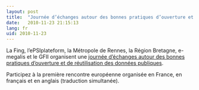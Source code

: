 ```yaml
---
layout: post
title:  "Journée d’échanges autour des bonnes pratiques d’ouverture et de réutilisation des données publiques"
date:   2010-11-23 21:15:13
lang: fr
uid: 2010-11-23
---
```


<p>La Fing, l’ePSIplateform, la Métropole de Rennes, la Région Bretagne, e-megalis et le GFII organisent une <a href="http://fing.org/?1e-Rencontre-europeenne-en-France" hreflang="fr">journée d’échanges autour des bonnes pratiques d’ouverture et de réutilisation des données publiques</a>.</p>

<p>Participez à la première rencontre européenne organisée en France, en français et en anglais (traduction simultanée).</p>
